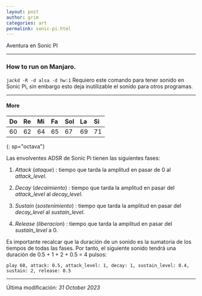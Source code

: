 ```yaml
---
layout: post
author: grim
categories: art
permalink: sonic-pi.html
---
```


Aventura en Sonic PI

---

### How to run on Manjaro.

`jackd -R -d alsa -d hw:1` Requiero este comando para tener sonido en Sonic Pi, sin embargo esto deja inutilizable el sonido para otros programas.

---

#### More

| Do | Re | Mi | Fa | Sol | La | Si |
|:---|:---|:---|:---|:----|:---|:---|
| 60 | 62 | 64 | 65 | 67  | 69 | 71 |
{: sp="octava"}

Las envolventes ADSR de Sonic Pi tienen las siguientes fases: 

1. *Attack* (*ataque*) : tiempo que tarda la amplitud en pasar de 0 al *attack_level*. 

2. *Decay* (*decaimiento*) : tiempo que tarda la amplitud en pasar del *attack_level* al *decay_level*. 

3. *Sustain* (*sostenimiento*) : tiempo que tarda la amplitud en pasar del *decay_level* al *sustain_level*.

4. *Release* (*liberacion*) : tiempo que tarda la amplitud en pasar del *sustain_level* a 0.


Es importante recalcar que la duración de un sonido es la sumatoria de los tiempos de todas las fases. Por tanto, el siguiente sonido tendrá una duración de 0.5 + 1 + 2 + 0.5 = 4 pulsos:

`play 60, attack: 0.5, attack_level: 1, decay: 1, sustain_level: 0.4, sustain: 2, release: 0.5`

---

Última modificación: *31 October 2023*
